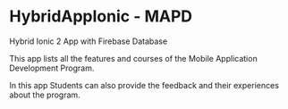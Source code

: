 # HybridAppIonic - MAPD



Hybrid Ionic 2 App with Firebase Database


This app lists all the features and courses of the Mobile Application Development Program.


In this app Students can also provide the feedback and their experiences about the program. 
